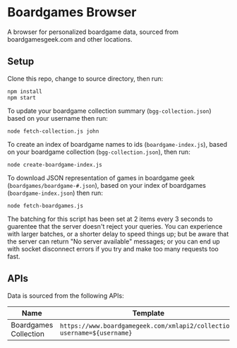 # Boardgames Browser

A browser for personalized boardgame data, sourced from boardgamesgeek.com and other locations.

## Setup

Clone this repo, change to source directory, then run:
```
npm install
npm start
```

To update your boardgame collection summary (`bgg-collection.json`) based on your username then run:

```
node fetch-collection.js john
```

To create an index of boardgame names to ids (`boardgame-index.js`), based on your boardgame collection (`bgg-collection.json`), then run:

```
node create-boardgame-index.js
```

To download JSON representation of games in boardgame geek (`boardgames/boardgame-#.json`), based on your index of boardgames (`boardgame-index.json`) then run:

```
node fetch-boardgames.js
```

The batching for this script has been set at 2 items every 3 seconds to guarentee that the server doesn't reject your queries. You can experience with larger batches, or a shorter delay to speed things up; but be aware that the server can return "No server available" messages; or you can end up with socket disconnect errors if you try and make too many requests too fast.

## APIs

Data is sourced from the following APIs:

| Name                  | Template                                                                |
| --------------------- | ----------------------------------------------------------------------- |
| Boardgames Collection | `https://www.boardgamegeek.com/xmlapi2/collection?username=${username}` |
